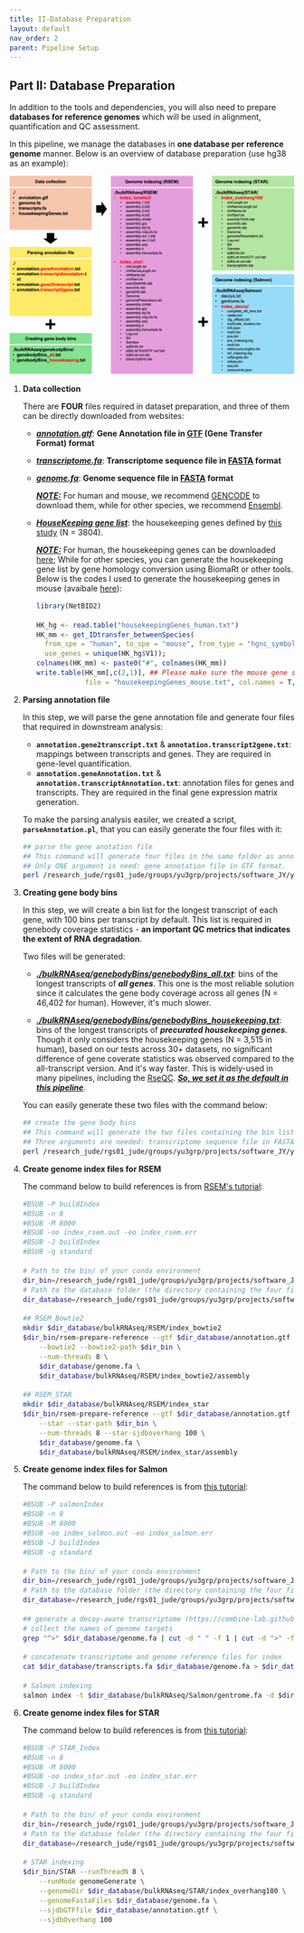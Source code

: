 ```yaml
---
title: II-Database Preparation
layout: default
nav_order: 2
parent: Pipeline Setup
---
```


## Part II: Database Preparation

In addition to the tools and dependencies, you will also need to prepare **databases for reference genomes** which will be used in alignment, quantification and QC assessment.

In this pipeline, we manage the databases in **one database per reference genome** manner. Below is an overview of database preparation (use hg38 as an example):

![Picture](../figures/database_preparation.png)

1. **Data collection**

   There are **FOUR** files required in dataset preparation, and three of them can be  directly downloaded from websites:

   - **<u>*annotation.gtf*</u>**: **Gene Annotation file in [GTF](https://biocorecrg.github.io/PhD_course_genomics_format_2021/gtf_format.html) (Gene Transfer Format) format**


   - ***<u>transcriptome.fa</u>***: **Transcriptome sequence file in [FASTA](https://www.ncbi.nlm.nih.gov/genbank/fastaformat/) format**

   - ***<u>genome.fa</u>***: **Genome sequence file in [FASTA](https://www.ncbi.nlm.nih.gov/genbank/fastaformat/) format**

     ***<u>NOTE:</u>*** For human and mouse, we recommend [GENCODE](https://www.gencodegenes.org/) to download them, while for other species, we recommend [Ensembl](https://useast.ensembl.org/info/data/ftp/index.html). 

   - ***<u>HouseKeeping gene list</u>***: the housekeeping genes defined by [this study](https://www.sciencedirect.com/science/article/pii/S0168952513000899?via%3Dihub) (N = 3804).

     

     ***<u>NOTE:</u>*** For human, the housekeeping genes can be downloaded [here](https://github.com/jyyulab/bulkRNAseq_quantification_pipeline/blob/main/databases/housekeepingGenes_human.txt); While for other species, you can generate the housekeeping gene list by gene homology conversion using BiomaRt or other tools. Below is the codes I used to generate the housekeeping genes in mouse (avaibale [here](https://github.com/jyyulab/bulkRNAseq_quantification_pipeline/blob/main/databases/housekeepingGenes_mouse.txt)):
     
     ``` R
     library(NetBID2)
     
     HK_hg <- read.table("housekeepingGenes_human.txt")
     HK_mm <- get_IDtransfer_betweenSpecies(
       from_spe = "human", to_spe = "mouse", from_type = "hgnc_symbol", to_type = "mgi_symbol",
       use_genes = unique(HK_hg$V1));
     colnames(HK_mm) <- paste0("#", colnames(HK_mm))
     write.table(HK_mm[,c(2,1)], ## Please make sure the mouse gene symbols are in the FIRST column
                 file = "housekeepingGenes_mouse.txt", col.names = T, row.names = F, sep = "\t", quote = F)
     ```


2. **Parsing annotation file**

   In this step, we will parse the gene annotation file and generate four files that required in downstream analysis:

   - **`annotation.gene2transcript.txt`** & **`annotation.transcript2gene.txt`**: mappings between transcripts and genes. They are required in gene-level quantification.
   - **`annotation.geneAnnotation.txt`** & **`annotation.transcriptAnnotation.txt`**: annotation files for genes and transcripts. They are required in the final gene expression matrix generation.

   To make the parsing analysis easiler, we created a script, **`parseAnnotation.pl`**, that you can easily generate the four files with it:

   ``` bash
   ## parse the gene anotation file
   ## This command will generate four files in the same folder as annotation.gtf.
   ## Only ONE argument is need: gene annotation file in GTF format.
   perl /research_jude/rgs01_jude/groups/yu3grp/projects/software_JY/yu3grp/conda_env/bulkRNAseq_2025/pipeline/scripts/setup/parseAnnotation.pl annotation.gtf
   ```

3. **Creating gene body bins**

   In this step, we will create a bin list for the longest transcript of each gene, with 100 bins per transcript by default. This list is required in genebody coverage statistics - **an important QC metrics that indicates the extent of RNA degradation**.

   

   Two files will be generated:

   - ***<u>./bulkRNAseq/genebodyBins/genebodyBins_all.txt</u>***: bins of the longest transcripts of ***all genes***. This one is the most reliable solution since it calculates the gene body coverage across all genes (N = 46,402 for human). However, it's much slower.

   - ***<u>./bulkRNAseq/genebodyBins/genebodyBins_housekeeping.txt</u>***: bins of the longest transcripts of ***precurated housekeeping genes***. Though it only considers the housekeeping genes (N = 3,515 in human), based on our tests across 30+ datasets, no significant difference of gene coverate statistics was observed compared to the all-transcript version. And it's way faster. This is widely-used in many pipelines, including the [RseQC](https://rseqc.sourceforge.net/#genebody-coverage-py). ***<u>So, we set it as the default in this pipeline</u>***.

   You can easily generate these two files with the command below:

   ``` bash
   ## create the gene body bins
   ## This command will generate the two files containing the bin list of the longest transcript of all genes and housekeeping genes.
   ## Three arguments are needed: transcriptome sequence file in FASTA format, a txt file containiing housekeeping genes in the first column, and a directory to save the output files.
   perl /research_jude/rgs01_jude/groups/yu3grp/projects/software_JY/yu3grp/conda_env/bulkRNAseq_2025/pipeline/scripts/setup/createBins.pl transcripts.fa housekeepingGenes_human.txt ./bulkRNAseq/genebodyBins
   ```

4. **Create genome index files for RSEM**

   The command below to build references is from [RSEM's tutorial](https://github.com/bli25/RSEM_tutorial?tab=readme-ov-file#-build-references):

   ``` bash
   #BSUB -P buildIndex
   #BSUB -n 8
   #BSUB -M 8000
   #BSUB -oo index_rsem.out -eo index_rsem.err
   #BSUB -J buildIndex
   #BSUB -q standard
   
   # Path to the bin/ of your conda environment
   dir_bin=/research_jude/rgs01_jude/groups/yu3grp/projects/software_JY/yu3grp/conda_env/bulkRNAseq_2025/bin 
   # Path to the database folder (the directory containing the four files collected in step #1)
   dir_database=/research_jude/rgs01_jude/groups/yu3grp/projects/software_JY/yu3grp/conda_env/bulkRNAseq_2025/pipeline/databases/hg38/gencode.release48
   
   ## RSEM_Bowtie2
   mkdir $dir_database/bulkRNAseq/RSEM/index_bowtie2
   $dir_bin/rsem-prepare-reference --gtf $dir_database/annotation.gtf \
       --bowtie2 --bowtie2-path $dir_bin \
       --num-threads 8 \
       $dir_database/genome.fa \
       $dir_database/bulkRNAseq/RSEM/index_bowtie2/assembly
   
   ## RSEM_STAR
   mkdir $dir_database/bulkRNAseq/RSEM/index_star
   $dir_bin/rsem-prepare-reference --gtf $dir_database/annotation.gtf \
       --star --star-path $dir_bin \
       --num-threads 8 --star-sjdboverhang 100 \
       $dir_database/genome.fa \
       $dir_database/bulkRNAseq/RSEM/index_star/assembly
   ```

5. **Create genome index files for Salmon**

   The command below to build references is from [this tutorial](https://combine-lab.github.io/alevin-tutorial/2019/selective-alignment/):

   ``` bash
   #BSUB -P salmonIndex
   #BSUB -n 8
   #BSUB -M 8000
   #BSUB -oo index_salmon.out -eo index_salmon.err
   #BSUB -J buildIndex
   #BSUB -q standard
   
   # Path to the bin/ of your conda environment
   dir_bin=/research_jude/rgs01_jude/groups/yu3grp/projects/software_JY/yu3grp/conda_env/bulkRNAseq_2025/bin 
   # Path to the database folder (the directory containing the four files collected in step #1)
   dir_database=/research_jude/rgs01_jude/groups/yu3grp/projects/software_JY/yu3grp/conda_env/bulkRNAseq_2025/pipeline/databases/hg38/gencode.release48
   
   ## generate a decoy-aware transcriptome (https://combine-lab.github.io/alevin-tutorial/2019/selective-alignment/)
   # collect the names of genome targets
   grep "^>" $dir_database/genome.fa | cut -d " " -f 1 | cut -d ">" -f 2 > $dir_database/bulkRNAseq/Salmon/decoys.txt
   
   # concatenate transcriptome and genome reference files for index
   cat $dir_database/transcripts.fa $dir_database/genome.fa > $dir_database/bulkRNAseq/Salmon/gentrome.fa
   
   # Salmon indexing
   salmon index -t $dir_database/bulkRNAseq/Salmon/gentrome.fa -d $dir_database/bulkRNAseq/Salmon/decoys.txt -p 8 -i index_decoy --gencode -k 31
   ```

6. **Create genome index files for STAR**

   The command below to build references is from [this tutorial](https://physiology.med.cornell.edu/faculty/skrabanek/lab/angsd/lecture_notes/STARmanual.pdf#page=5.42):

   ``` bash
   #BSUB -P STAR_Index
   #BSUB -n 8
   #BSUB -M 8000
   #BSUB -oo index_star.out -eo index_star.err
   #BSUB -J buildIndex
   #BSUB -q standard
   
   # Path to the bin/ of your conda environment
   dir_bin=/research_jude/rgs01_jude/groups/yu3grp/projects/software_JY/yu3grp/conda_env/bulkRNAseq_2025/bin 
   # Path to the database folder (the directory containing the four files collected in step #1)
   dir_database=/research_jude/rgs01_jude/groups/yu3grp/projects/software_JY/yu3grp/conda_env/bulkRNAseq_2025/pipeline/databases/hg38/gencode.release48
   
   # STAR indexing
   $dir_bin/STAR --runThreadN 8 \
       --runMode genomeGenerate \
       --genomeDir $dir_database/bulkRNAseq/STAR/index_overhang100 \
       --genomeFastaFiles $dir_database/genome.fa \
       --sjdbGTFfile $dir_database/annotation.gtf \
       --sjdbOverhang 100
   ```

   
